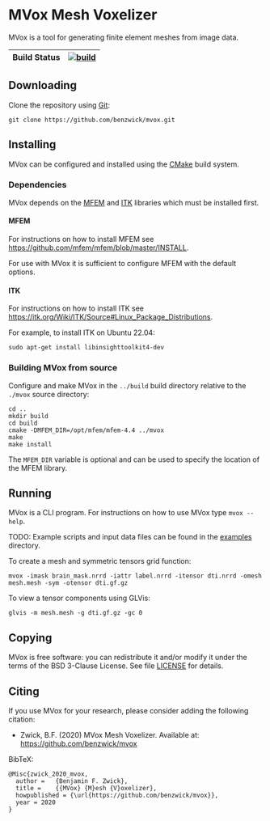 # MVox Mesh Voxelizer

MVox is a tool for generating finite element meshes from image data.

| __Build Status__ | [![build](https://github.com/benzwick/mvox/actions/workflows/c-cpp.yml/badge.svg)](https://github.com/benzwick/mvox/actions/workflows/c-cpp.yml) |
| :--- | :--- |

## Downloading

Clone the repository using [Git](https://git-scm.com):

    git clone https://github.com/benzwick/mvox.git

## Installing

MVox can be configured and installed using the
[CMake](https://cmake.org)
build system.

### Dependencies

MVox depends on the
[MFEM](https://mfem.org)
and
[ITK](https://itk.org)
libraries which must be installed first.

#### MFEM

For instructions on how to install MFEM see
https://github.com/mfem/mfem/blob/master/INSTALL.

For use with MVox it is sufficient to configure MFEM
with the default options.

#### ITK

For instructions on how to install ITK see
https://itk.org/Wiki/ITK/Source#Linux_Package_Distributions.

For example, to install ITK on Ubuntu 22.04:

    sudo apt-get install libinsighttoolkit4-dev

### Building MVox from source

Configure and make MVox in the
`../build` build directory relative to the
`./mvox` source directory:

    cd ..
    mkdir build
    cd build
    cmake -DMFEM_DIR=/opt/mfem/mfem-4.4 ../mvox
    make
    make install

The `MFEM_DIR` variable is optional
and can be used to specify the location
of the MFEM library.

## Running

MVox is a CLI program.
For instructions on how to use MVox type `mvox --help`.

TODO: Example scripts and input data files can be found
in the [examples](examples) directory.

To create a mesh and symmetric tensors grid function:

    mvox -imask brain_mask.nrrd -iattr label.nrrd -itensor dti.nrrd -omesh mesh.mesh -sym -otensor dti.gf.gz

To view a tensor components using GLVis:

    glvis -m mesh.mesh -g dti.gf.gz -gc 0

## Copying

MVox is free software: you can redistribute it and/or modify it
under the terms of the BSD 3-Clause License.
See file [LICENSE](LICENSE) for details.

## Citing

If you use MVox for your research,
please consider adding the following citation:

- Zwick, B.F. (2020)
  MVox Mesh Voxelizer.
  Available at: https://github.com/benzwick/mvox

BibTeX:

    @Misc{zwick_2020_mvox,
      author =   {Benjamin F. Zwick},
      title =    {{MVox} {M}esh {V}oxelizer},
      howpublished = {\url{https://github.com/benzwick/mvox}},
      year = 2020
    }
